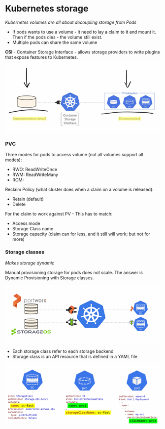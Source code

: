 # Kubernetes storage

*Kubernetes volumes are all about decoupling storage from Pods*

* If pods wants to use a volume - it need to lay a claim to it and mount it. Then if the pods dies - the volume still
  exist.
* Multiple pods can share the same volume

**CSI** - Container Storage Interface - allows storage providers to write plugins that expose features to Kubernetes.
![](./images/K8sStorage.png)

### PVC

Three modes for pods to access volume (not all volumes support all modes):

* RWO: ReadWriteOnce
* RWM: ReadWriteMany
* ROM:

Reclaim Policy (what cluster does when a claim on a volume is released):

* Retain (default)
* Delete

For the claim to work against PV - This has to match:

* Access mode
* Storage Class name
* Storage capacity (claim can for less, and it still will work; but not for more)

### Storage classes

*Makes storage dynamic*

Manual provisioning storage for pods does not scale. The answer is Dynamic Provisioning with Storage classes.

![](./images/Storageclass.png)

* Each storage class refer to each storage backend
* Storage class is an API resource that is defined in a YAML file

![](./images/storageclass_yaml.png)